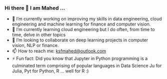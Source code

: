 ### Hi there 👋 I am Mahed ...

- 🔭 I’m currently working on improving my skills in data engineering, cloud engineering and machine learning for finance and computer vision.
- 🌱 I’m currently learning cloud engineering but I do often, from time to time, delve in other topics
- 👯 I’m looking to collaborate on deep learning projects in computer vision, NLP or finance.
- 📫 How to reach me: ksfmahed@outlook.com
- ⚡ Fun fact: Did you know that Jupyter in Python programming is a culminated term comprising of popular languages in Data Science Ju for Julia, Pyt for Python, R ... well for R :)

<!--
**mahedjaved/mahedjaved** is a ✨ _special_ ✨ repository because its `README.md` (this file) appears on your GitHub profile.

Here are some ideas to get you started:

- 🔭 I’m currently working on improving my skills in data engineering, cloud engineering and machine learning for finance and computer vision.
- 🌱 I’m currently learning cloud engineering but I do often, from time to time, delve in other topics
- 👯 I’m looking to collaborate on deep learning projects in computer vision, NLP or finance.
- 🤔 I’m looking for help with ...
- 💬 Ask me about ...
- 📫 How to reach me: ksfmahed@outlook.com
- 😄 Pronouns: He/him
- ⚡ Fun fact: Did you know that Jupyter in Python programming is a culminated term comprising of popular languages in Data Science Ju for Julia, Pyt for Python, R ... well for R :)
-->
